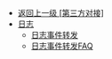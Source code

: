 - [返回上一级 [第三方对接]](第三方对接/_sidebar.md)
- [日志](第三方对接/日志/)
  - [日志事件转发](第三方对接/日志/日志事件转发.md)
  - [日志事件转发FAQ](第三方对接/日志/日志事件转发FAQ.md)

